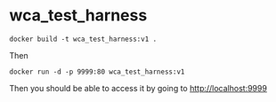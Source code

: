 # wca_test_harness

`docker build -t wca_test_harness:v1 .`

Then

`docker run -d -p 9999:80 wca_test_harness:v1`

Then you should be able to access it by going to
[http://localhost:9999](http://localhost:9999)

